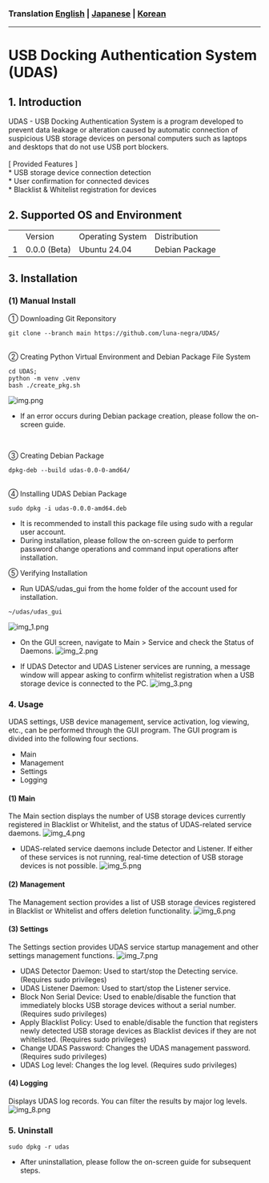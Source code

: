 ### Translation [English](README.md) | [Japanese](README.ja.md) | [Korean](README.ko.md)
<hr>

# USB Docking Authentication System (UDAS)

## 1. Introduction
<div>
UDAS - USB Docking Authentication System is a program developed to prevent data leakage or alteration caused by 
automatic connection of suspicious USB storage devices on personal computers such as laptops and desktops that 
do not use USB port blockers. 
</div><br>

<div>
[ Provided Features ]<br>
* USB storage device connection detection<br>
* User confirmation for connected devices<br>
* Blacklist & Whitelist registration for devices<br>
</div>

## 2. Supported OS and Environment
<table>
    <th>
        <td>Version</td>
        <td>Operating System</td>
        <td>Distribution</td>
    </th>
    <tr>
        <td>1</td>
        <td>0.0.0 (Beta)</td>
        <td>Ubuntu 24.04</td>
        <td>Debian Package</td>
    </tr>
</table>

## 3. Installation
### (1) Manual Install
① Downloading Git Reponsitory

```commandline
git clone --branch main https://github.com/luna-negra/UDAS/
```
<br>
② Creating Python Virtual Environment and Debian Package File System

```commandline
cd UDAS;
python -m venv .venv
bash ./create_pkg.sh
```
![img.png](img.png)

* If an error occurs during Debian package creation, please follow the on-screen guide.
<br>

③ Creating Debian Package

```commandline
dpkg-deb --build udas-0.0-0-amd64/
```
<br>
④ Installing UDAS Debian Package

```commandline
sudo dpkg -i udas-0.0.0-amd64.deb
```
* It is recommended to install this package file using sudo with a regular user account.<br>
* During installation, please follow the on-screen guide to perform password change operations and command input operations after installation.<br>

⑤ Verifying Installation
* Run UDAS/udas_gui from the home folder of the account used for installation.

```commandline
~/udas/udas_gui
```

![img_1.png](img_1.png)

* On the GUI screen, navigate to Main > Service and check the Status of Daemons.
![img_2.png](img_2.png)

* If UDAS Detector and UDAS Listener services are running, a message window will appear asking to confirm whitelist registration when a USB storage device is connected to the PC.
![img_3.png](img_3.png)

### 4. Usage
<div>
UDAS settings, USB device management, service activation, log viewing, etc., can be performed through the GUI program. 
The GUI program is divided into the following four sections.<br>

- Main
- Management
- Settings
- Logging<br>

</div>

#### (1) Main
The Main section displays the number of USB storage devices currently registered in Blacklist or Whitelist, 
and the status of UDAS-related service daemons.
![img_4.png](img_4.png)

* UDAS-related service daemons include Detector and Listener. 
  If either of these services is not running, real-time detection of USB storage devices is not possible.
![img_5.png](img_5.png)

#### (2) Management
The Management section provides a list of USB storage devices registered in Blacklist or Whitelist and offers deletion functionality.
![img_6.png](img_6.png)

#### (3) Settings
The Settings section provides UDAS service startup management and other settings management functions.
![img_7.png](img_7.png)

* UDAS Detector Daemon: Used to start/stop the Detecting service. (Requires sudo privileges)
* UDAS Listener Daemon: Used to start/stop the Listener service.
* Block Non Serial Device: Used to enable/disable the function that immediately blocks USB storage devices without a serial number. (Requires sudo privileges)
* Apply Blacklist Policy: Used to enable/disable the function that registers newly detected USB storage devices as Blacklist devices if they are not whitelisted. (Requires sudo privileges)
* Change UDAS Password: Changes the UDAS management password. (Requires sudo privileges)
* UDAS Log level: Changes the log level. (Requires sudo privileges)


#### (4) Logging
Displays UDAS log records. You can filter the results by major log levels.
![img_8.png](img_8.png)
<br>

### 5. Uninstall
```commandline
sudo dpkg -r udas
```
* After uninstallation, please follow the on-screen guide for subsequent steps.